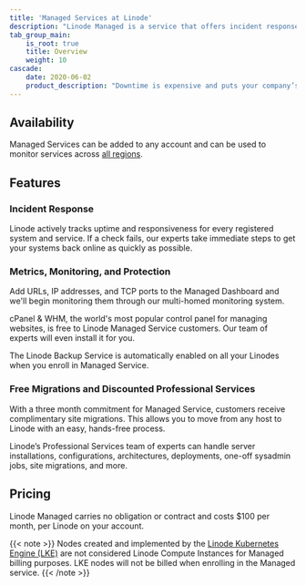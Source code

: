 ```yaml
---
title: 'Managed Services at Linode'
description: "Linode Managed is a service that offers incident response as well as free migrations and discounted professional services."
tab_group_main:
    is_root: true
    title: Overview
    weight: 10
cascade:
    date: 2020-06-02
    product_description: "Downtime is expensive and puts your company’s reputation at risk. Linode Managed is an incident response service designed to help businesses cut out costly downtime. Our highly experienced Managed Service team is here around the clock to help."
---
```


## Availability

Managed Services can be added to any account and can be used to monitor services across [all regions](https://www.linode.com/global-infrastructure/).

## Features

### Incident Response

Linode actively tracks uptime and responsiveness for every registered system and service. If a check fails, our experts take immediate steps to get your systems back online as quickly as possible.

### Metrics, Monitoring, and Protection

Add URLs, IP addresses, and TCP ports to the Managed Dashboard and we'll begin monitoring them through our multi-homed monitoring system.

cPanel & WHM, the world's most popular control panel for managing websites, is free to Linode Managed Service customers. Our team of experts will even install it for you.

The Linode Backup Service is automatically enabled on all your Linodes when you enroll in Managed Service.

### Free Migrations and Discounted Professional Services

With a three month commitment for Managed Service, customers receive complimentary site migrations. This allows you to move from any host to Linode with an easy, hands-free process.

Linode’s Professional Services team of experts can handle server installations, configurations, architectures, deployments, one-off sysadmin jobs, site migrations, and more.

## Pricing

Linode Managed carries no obligation or contract and costs $100 per month, per Linode on your account.

{{< note >}}
Nodes created and implemented by the [Linode Kubernetes Engine (LKE)](https://www.linode.com/products/kubernetes/) are not considered Linode Compute Instances for Managed billing purposes. LKE nodes will not be billed when enrolling in the Managed service.
{{< /note >}}